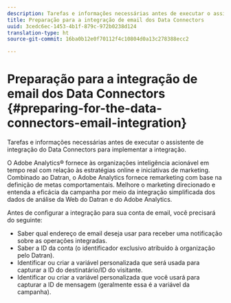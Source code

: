 ```yaml
---
description: Tarefas e informações necessárias antes de executar o assistente de integração do Data Connectors para implementar a integração.
title: Preparação para a integração de email dos Data Connectors
uuid: 3cedc6ec-1453-4b1f-879c-972b0238d124
translation-type: ht
source-git-commit: 16ba0b12e0f70112f4c10804d0a13c278388ecc2

---
```



# Preparação para a integração de email dos Data Connectors {#preparing-for-the-data-connectors-email-integration}

Tarefas e informações necessárias antes de executar o assistente de integração do Data Connectors para implementar a integração.

O Adobe Analytics® fornece às organizações inteligência acionável em tempo real com relação às estratégias online e iniciativas de marketing. Combinado ao Datran, o Adobe Analytics fornece remarketing com base na definição de metas comportamentais. Melhore o marketing direcionado e entenda a eficácia da campanha por meio da integração simplificada dos dados de análise da Web do Datran e do Adobe Analytics.

Antes de configurar a integração para sua conta de email, você precisará do seguinte:

* Saber qual endereço de email deseja usar para receber uma notificação sobre as operações integradas.
* Saber a ID da conta (o identificador exclusivo atribuído à organização pelo Datran).
* Identificar ou criar a variável personalizada que será usada para capturar a ID do destinatário/ID do visitante.
* Identificar ou criar a variável personalizada que você usará para capturar a ID de mensagem (geralmente essa é a variável da campanha).

